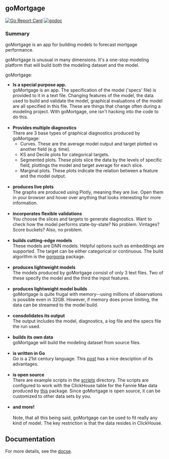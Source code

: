 ## goMortgage
[![Go Report Card](https://goreportcard.com/badge/github.com/invertedv/goMortgage)](https://goreportcard.com/report/github.com/invertedv/goMortgage)
[![godoc](https://img.shields.io/badge/go.dev-reference-007d9c?logo=go&logoColor=white)](https://pkg.go.dev/mod/github.com/invertedv/goMortgage?tab=overview)

### Summary
goMortgage is an app for building models to forecast mortgage performance.  

goMortgage is unusual in many dimensions. It's a one-stop modeling platform that will build both the modeling
dataset and the model.

goMortgage:

   - **Is a special purpose app.**<br>
goMortgage is an app.  The specification of the model ('specs' file) is provided to it in a text file.  Changing features of
the model, the data used to build and validate the model, graphical evaluations of the model are all specified
in this file.  These are things that change often during a modeling project.  With goMortgage, one isn't hacking
into the code to do this.
<br><br>
   - **Provides multiple diagnostics**<br>
There are 3 base types of graphical diagnostics produced by goMortgage:
     - Curves.  These are the average model output and target plotted vs another field (e.g. time).
     - KS and Decile plots for categorical targets.
     - Segmented plots.  These plots slice the data by the levels of specific field, plottings the model and target
     average for each slice.  
     - Marginal plots.  These plots indicate the relation between a feature and the model output.
<br><br>
  - **produces live plots**<br>
The graphs are produced using Plotly, meaning they are *live*.  Open them in your browser and hover over anything that
looks interesting for more information.
<br><br>
- **incorporates flexible validations**<br>
You choose the slices and targets to generate diagnostics.  Want to check how the model performs state-by-state?
No problem.  Vintages? Score buckets? Also, no problem.
  <br><br>
- **builds cutting-edge models**<br>
These models are DNN models.  Helpful options such as embeddings are supported. The target can be either
categorical or continuous.  The build algorithm is the 
[gorgonia](https://pkg.go.dev/gorgonia.org/gorgonia@v0.9.17#section-readme) package.
  <br><br>
- **produces lightweight models**<br>
The models produced by goMortgage consist of only 3 text files.  Two of these specify the model and the third
the input features.
<br><br>
- **produces lightweight model builds**<br>
goMortgage is quite frugal with memory--using millions of observations is possible even in 32GB.
However, if memory does prove limiting, the data can be streamed to the model build.
<br><br>
- **consdolidates its output**<br>
The output includes the model, diagnostics, a log file and the specs file the run used.
<br><br>
- **builds its own data**<br>
goMortgage will build the modeling dataset from source files.
<br><br>
- **is written in Go**<br>
Go is a 21st century language.  This [post](https://yourbasic.org/golang/advantages-over-java-python/) has a nice
desciption of its advantages.
<br><br>
- **is open source**<br>
There are example scripts in the [scripts]() directory. The scripts are configured to work with the 
ClickHouse table for the Fannie Mae data produced by [this]() package.  Since goMortgage is open source,
it can be customized to other data sets by you.
 <br><br>
- **and more!**
  <br><br>
  Note, that all this being said, goMortgage can be used to fit really any kind of model.  The key restriction
  is that the data resides in ClickHouse.

## Documentation

For more details, see the [docse]().

